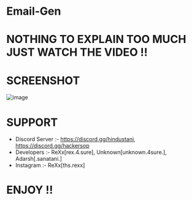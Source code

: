 # Email-Gen
# NOTHING TO EXPLAIN TOO MUCH JUST WATCH THE VIDEO !!


# SCREENSHOT
![image](https://github.com/ReXx4SuRe/Email-Gen/assets/161481850/8829e868-3f93-4241-9c08-0caa248dbf71)




# SUPPORT
- Discord Server :- https://discord.gg/hindustani, https://discord.gg/hackersop
- Developers :- ReXx[rex.4.sure], Unknown[unknown.4sure.], Adarsh[.sanatani.]
- Instagram :- ReXx[ths.rexx]

# ENJOY !!
